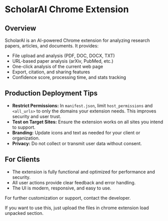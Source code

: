 # ScholarAI Chrome Extension

## Overview
ScholarAI is an AI-powered Chrome extension for analyzing research papers, articles, and documents. It provides:
- File upload and analysis (PDF, DOC, DOCX, TXT)
- URL-based paper analysis (arXiv, PubMed, etc.)
- One-click analysis of the current web page
- Export, citation, and sharing features
- Confidence score, processing time, and stats tracking

## Production Deployment Tips
- **Restrict Permissions:** In `manifest.json`, limit `host_permissions` and `<all_urls>` to only the domains your extension needs. This improves security and user trust.
- **Test on Target Sites:** Ensure the extension works on all sites you intend to support.
- **Branding:** Update icons and text as needed for your client or organization.
- **Privacy:** Do not collect or transmit user data without consent.

## For Clients
- The extension is fully functional and optimized for performance and security.
- All user actions provide clear feedback and error handling.
- The UI is modern, responsive, and easy to use.

For further customization or support, contact the developer. 

If you want to use this, just upload the files in chrome extension load unpacked section.

